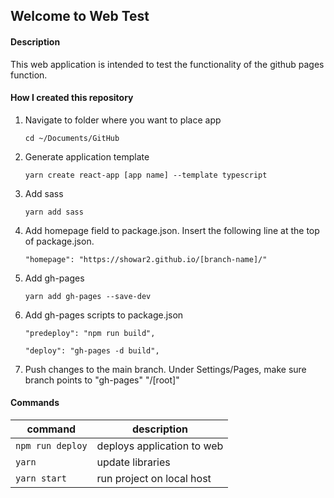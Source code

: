 ## Welcome to Web Test
#### **Description**
This web application is intended to test the functionality of the github pages function. 

#### **How I created this repository**
1. Navigate to folder where you want to place app

    `cd ~/Documents/GitHub`
2. Generate application template
    
    `yarn create react-app [app name] --template typescript`

3. Add sass

    `yarn add sass`

4. Add homepage field to package.json. Insert the following line at the top of package.json.

    `"homepage": "https://showar2.github.io/[branch-name]/"`

5. Add gh-pages

    `yarn add gh-pages --save-dev`

6. Add gh-pages scripts to package.json

    `"predeploy": "npm run build",`

    `"deploy": "gh-pages -d build",`

7. Push changes to the main branch. Under Settings/Pages, make sure branch points to "gh-pages" "/[root]"


#### **Commands**
| command | description |
| ----| ----|
| `npm run deploy` | deploys application to web |
| `yarn` | update libraries |
| `yarn start` | run project on local host |



